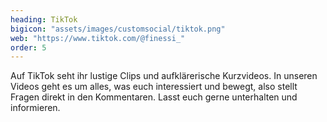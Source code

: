 ```yaml
---
heading: TikTok
bigicon: "assets/images/customsocial/tiktok.png"
web: "https://www.tiktok.com/@finessi_"
order: 5
---
```

Auf TikTok seht ihr lustige Clips und aufklärerische Kurzvideos. In unseren Videos geht es um alles, was euch interessiert und bewegt, also stellt Fragen direkt in den Kommentaren. Lasst euch gerne unterhalten und informieren.

